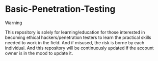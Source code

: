 # Basic-Penetration-Testing
> [!WARNING]
> This repository is solely for learning/education for those interested in becoming ethical hackers/penetration testers to learn the practical skills needed to work in the field. And if misused, the risk is borne by each individual. And this repository will be continuously updated if the account owner is in the mood to update it.

